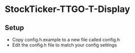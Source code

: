 # StockTicker-TTGO-T-Display

## Setup

- Copy config.h.example to a new file called config.h
- Edit the config.h file to match your config settings